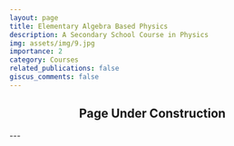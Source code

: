 ```yaml
---
layout: page
title: Elementary Algebra Based Physics
description: A Secondary School Course in Physics
img: assets/img/9.jpg
importance: 2
category: Courses
related_publications: false
giscus_comments: false
---
```


<div align="center">
  <h2>Page Under Construction</h2>
</div>
---
